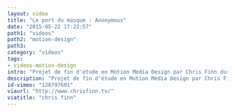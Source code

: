```yaml
---
layout: video
title: "Le port du masque : Anonymous"
date: "2015-05-22 17:22:57"
path1: "videos"
path2: "motion-design"
path3:
category: "videos"
tags:
- videos-motion-design
intro: "Projet de fin d'étude en Motion Media Design par Chris Finn durant son séjour au Savannah College of Art & Design."
description: "Projet de fin d'étude en Motion Media Design par Chris Finn durant son séjour au Savannah College of Art & Design."
id-vimeo: "128797601"
viaurl: "http://www.chrisfinn.tv/"
viatitle: "chris finn"
---
```

